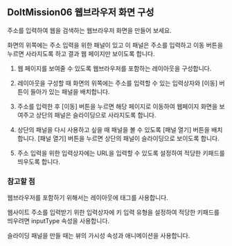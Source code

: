 ## DoItMission06 웹브라우저 화면 구성

주소를 입력하여 웹을 검색하는 웹브라우저 화면을 만들어 보세요. 

화면의 위쪽에는 주소 입력을 위한 패널이 있고 이 패널은 주소를 입력하고 이동 버튼을 누르면 사라지도록 하고 결과 웹 페이지만 보이도록 합니다.

1. 웹 페이지를 보여줄 수 있도록 웹브라우저를 포함하는 레이아웃을 구성합니다.

2. 레이아웃을 구성할 때 화면의 위쪽에는 주소를 입력할 수 있는 입력상자와 [이동] 버튼이 들아가 있는 패널을 배치합니다.

3. 주소를 입력한 후 [이동] 버튼을 누르면 해당 페이지로 이동하여 웹페이지 화면을 보여주고 상단의 패널은 슬라이딩으로 사라지도록 합니다.

4. 상단의 패널을 다시 사용하고 싶을 때 패널을 볼 수 있도록 [패널 열기] 버튼을 배치합니다. [패널 열기] 버튼을 누르면 상단의 패널이 슬라이딩으로 보이도록 합니다.

5. 주소 입력을 위한 입력상자에는 URL을 입력할 수 있도록 설정하여 적당한 키패드를 띄우도록 합니다.

### 참고할 점
웹브라우저를 포함하기 위해서는 레이아웃에 <WebView> 태그를 사용합니다.
 
웹사이트 주소를 입력받기 위한 입력상자에 키 입력 유형을 설정하여 적당한 키패드를 띄우려면 inputType 속성을 사용합니다.

슬라이딩 패널을 만들 때는 뷰의 가시성 속성과 애니메이션을 사용합니다.
